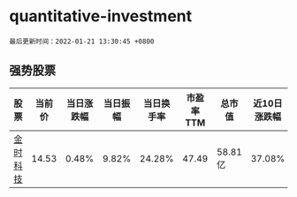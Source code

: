 # quantitative-investment

`最后更新时间：2022-01-21 13:30:45 +0800`

## 强势股票

|股票|当前价|当日涨跌幅|当日振幅|当日换手率|市盈率TTM|总市值|近10日涨跌幅|
|----|----|----|----|----|----|----|----|
|[金时科技](https://xueqiu.com/S/SZ002951)|14.53|0.48%|9.82%|24.28%|47.49|58.81亿|37.08%|
